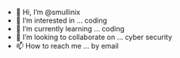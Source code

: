 - 👋 Hi, I’m @smullinix
- 👀 I’m interested in ... coding
- 🌱 I’m currently learning ... coding
- 💞️ I’m looking to collaborate on ... cyber security 
- 📫 How to reach me ... by email

<!---
smullinix/smullinix is a ✨ special ✨ repository because its `README.md` (this file) appears on your GitHub profile.
You can click the Preview link to take a look at your changes.
--->

